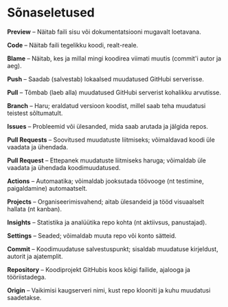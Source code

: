 # Sõnaseletused

**Preview** – Näitab faili sisu või dokumentatsiooni mugavalt loetavana.

**Code** – Näitab faili tegelikku koodi, realt-reale.

**Blame** – Näitab, kes ja millal mingi koodirea viimati muutis (commit'i autor ja aeg).

**Push** – Saadab (salvestab) lokaalsed muudatused GitHubi serverisse.

**Pull** – Tõmbab (laeb alla) muudatused GitHubi serverist kohalikku arvutisse.

**Branch** – Haru; eraldatud versioon koodist, millel saab teha muudatusi teistest sõltumatult.

**Issues** – Probleemid või ülesanded, mida saab arutada ja jälgida repos.

**Pull Requests** – Soovitused muudatuste liitmiseks; võimaldavad koodi üle vaadata ja ühendada.

**Pull Request** – Ettepanek muudatuste liitmiseks haruga; võimaldab üle vaadata ja ühendada koodimuudatused.

**Actions** – Automaatika; võimaldab jooksutada töövooge (nt testimine, paigaldamine) automaatselt.

**Projects** – Organiseerimisvahend; aitab ülesandeid ja tööd visuaalselt hallata (nt kanban).

**Insights** – Statistika ja analüütika repo kohta (nt aktiivsus, panustajad).

**Settings** – Seaded; võimaldab muuta repo või konto sätteid.

**Commit** – Koodimuudatuse salvestuspunkt; sisaldab muudatuse kirjeldust, autorit ja ajatemplit.

**Repository** – Koodiprojekt GitHubis koos kõigi failide, ajalooga ja tööriistadega.

**Origin** – Vaikimisi kaugserveri nimi, kust repo klooniti ja kuhu muudatusi saadetakse.
